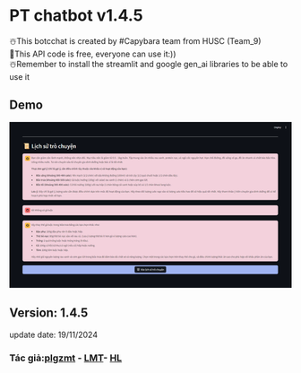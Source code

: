 
# PT chatbot v1.4.5

☃️This botcchat is created by #Capybara team from HUSC  (Team_9)  
🎄This API code is free, everyone can use it:))  
☃️Remember to install the streamlit and google gen_ai libraries to be able to use it

## Demo
![alt text](Demo.png)

## Version: 1.4.5
update date: 19/11/2024
### Tác giả:**[plgzmt](https://www.facebook.com/ngcuuphilongg?locale=vi_VN)** - **[LMT](https://www.facebook.com/profile.php?id=100046322661968&locale=vi_VN)**- **[HL](https://www.facebook.com/dhuwngle?locale=vi_VN)**
